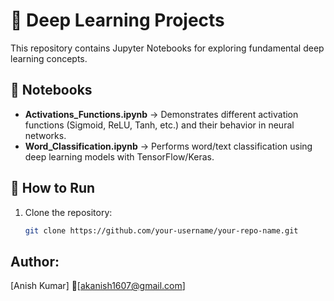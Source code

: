 # 🧠 Deep Learning Projects

This repository contains Jupyter Notebooks for exploring fundamental deep learning concepts.

## 📂 Notebooks
- **Activations_Functions.ipynb** → Demonstrates different activation functions (Sigmoid, ReLU, Tanh, etc.) and their behavior in neural networks.
- **Word_Classification.ipynb** → Performs word/text classification using deep learning models with TensorFlow/Keras.

## 🚀 How to Run
1. Clone the repository:
   ```bash
   git clone https://github.com/your-username/your-repo-name.git

## Author:
[Anish Kumar]
📩[akanish1607@gmail.com]